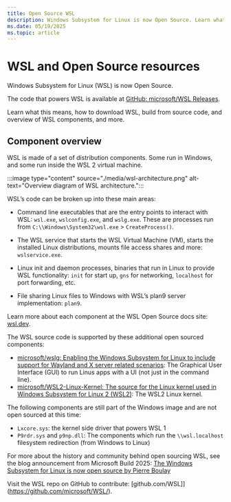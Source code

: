 ```yaml
---
title: Open Source WSL 
description: Windows Subsystem for Linux is now Open Source. Learn what this means and how to download WSL and build it from source code.
ms.date: 05/19/2025
ms.topic: article
---
```


# WSL and Open Source resources

Windows Subsystem for Linux (WSL) is now Open Source.

The code that powers WSL is available at [GitHub: microsoft/WSL Releases](https://github.com/microsoft/WSL/releases/).

Learn what this means, how to download WSL, build from source code, and overview of WSL components, and more.

## Component overview

WSL is made of a set of distribution components. Some run in Windows, and some run inside the WSL 2 virtual machine.

:::image type="content" source="./media/wsl-architecture.png" alt-text="Overview diagram of WSL architecture.":::

WSL’s code can be broken up into these main areas:

- Command line executables that are the entry points to interact with WSL: `wsl.exe`, `wslconfig.exe`, and `wslg.exe`. These are processes run from `C:\\Windows\System32\wsl.exe` > `CreateProcess()`.

- The WSL service that starts the WSL Virtual Machine (VM), starts the installed Linux distributions, mounts file access shares and more: `wslservice.exe`.

- Linux init and daemon processes, binaries that run in Linux to provide WSL functionality: `init` for start up, `gns` for networking, `localhost` for port forwarding, etc.

- File sharing Linux files to Windows with WSL’s plan9 server implementation: `plan9`.

Learn more about each component at the WSL Open Source docs site: [wsl.dev](https://wsl.dev).

The WSL source code is supported by these additional open sourced components:

- [microsoft/wslg: Enabling the Windows Subsystem for Linux to include support for Wayland and X server related scenarios](https://github.com/microsoft/wslg): The Graphical User Interface (GUI) to run Linus apps with a UI (not just in the command line).
- [microsoft/WSL2-Linux-Kernel: The source for the Linux kernel used in Windows Subsystem for Linux 2 (WSL2)](https://github.com/microsoft/WSL2-Linux-Kernel): The WSL2 Linux kernel.

The following components are still part of the Windows image and are not open sourced at this time:

- `Lxcore.sys`: the kernel side driver that powers WSL 1
- `P9rdr.sys` and `p9np.dll`: The components which run the `\\wsl.localhost` filesystem redirection (from Windows to Linux)

For more about the history and community behind open sourcing WSL, see the blog announcement from Microsoft Build 2025: [The Windows Subsystem for Linux is now open source by Pierre Boulay](https://blogs.windows.com/windowsdeveloper/2025/05/19/the-windows-subsystem-for-linux-is-now-open-source/)

Visit the WSL repo on GitHub to contribute: [github.com/WSL]](https://github.com/microsoft/WSL/).
